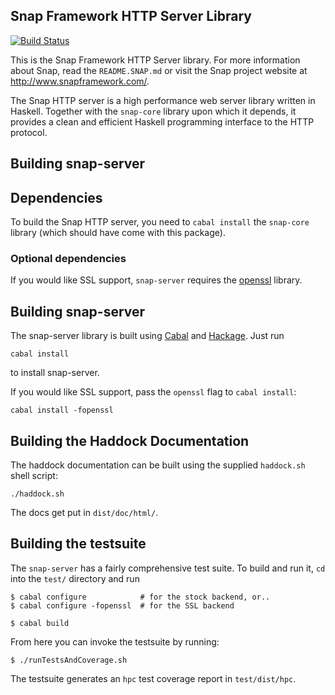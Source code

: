 Snap Framework HTTP Server Library
----------------------------------

[![Build Status](https://travis-ci.org/snapframework/snap-server.svg?branch=master)](https://travis-ci.org/snapframework/snap-server)

This is the Snap Framework HTTP Server library.  For more information about
Snap, read the `README.SNAP.md` or visit the Snap project website at
http://www.snapframework.com/.

The Snap HTTP server is a high performance web server library written in
Haskell. Together with the `snap-core` library upon which it depends, it
provides a clean and efficient Haskell programming interface to the HTTP
protocol.

Building snap-server
--------------------

## Dependencies

To build the Snap HTTP server, you need to `cabal install` the `snap-core`
library (which should have come with this package).

### Optional dependencies

If you would like SSL support, `snap-server` requires the
[openssl](http://www.openssl.org/) library.


## Building snap-server

The snap-server library is built using [Cabal](http://www.haskell.org/cabal/)
and [Hackage](http://hackage.haskell.org/packages/hackage.html). Just run

    cabal install

to install snap-server.

If you would like SSL support, pass the `openssl` flag to `cabal install`:

    cabal install -fopenssl


## Building the Haddock Documentation

The haddock documentation can be built using the supplied `haddock.sh` shell
script:

    ./haddock.sh

The docs get put in `dist/doc/html/`.


## Building the testsuite

The `snap-server` has a fairly comprehensive test suite. To build and run it,
`cd` into the `test/` directory and run

    $ cabal configure            # for the stock backend, or..
    $ cabal configure -fopenssl  # for the SSL backend
    
    $ cabal build

From here you can invoke the testsuite by running:

    $ ./runTestsAndCoverage.sh

The testsuite generates an `hpc` test coverage report in `test/dist/hpc`.
